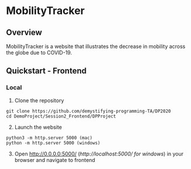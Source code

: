 # MobilityTracker

## Overview

MobilityTracker is a website that illustrates the decrease in mobility across the globe due to COVID-19. 

## Quickstart - Frontend

### Local

1. Clone the repository

```
git clone https://github.com/demystifying-programming-TA/DP2020
cd DemoProject/Session2_Frontend/DPProject
```

2. Launch the website
```
python3 -m http.server 5000 (mac)
python -m http.server 5000 (windows)

```

3. Open http://0.0.0.0:5000/ (*http://localhost:5000/ for windows*) in your browser and navigate to frontend
